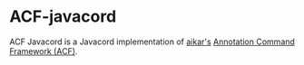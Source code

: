 # ACF-javacord
ACF Javacord is a Javacord implementation of [aikar's](https://github.com/aikar) [Annotation Command Framework (ACF)](https://github.com/aikar/commands).

